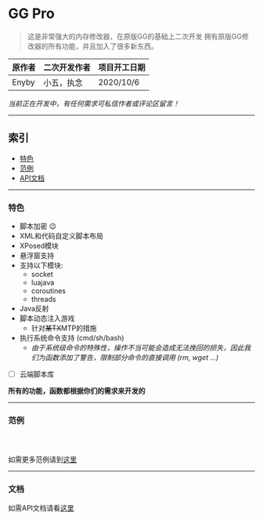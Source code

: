 # GG Pro
> 这是非常强大的内存修改器，在原版GG的基础上二次开发
> 拥有原版GG修改器的所有功能，并且加入了很多新东西。


原作者 | 二次开发作者 | 项目开工日期 |
-------| ---------- | ----------- |
 Enyby | 小五，执念 | 2020/10/6

_当前正在开发中，有任何需求可私信作者或评论区留言！_

---------------------------------------------

## 索引
- [特色](#特色)
- [范例](#范例)
- [API文档](#文档)

---------------------------------------------

### 特色

+ 脚本加密 :wink:
+ XML和代码自定义脚本布局
+ XPosed模块
+ 悬浮窗支持 
+ 支持以下模块:
  - socket
  - luajava
  - coroutines
  - threads
+ Java反射
+ 脚本动态注入游戏
  + 针对~~某TX~~MTP的措施
+ 执行系统命令支持 (cmd/sh/bash)
  * _由于系统级命令的特殊性，操作不当可能会造成无法挽回的损失，因此我们为函数添加了警告，限制部分命令的直接调用 (rm, wget ...)_
- [ ] 云端脚本库

__所有的功能，函数都根据你们的需求来开发的__

---------------------------------------------

### 范例

```lua
```

```lua
```

```lua
```

如需更多范例请到[这里]()

---------------------------------------------

### 文档

如需API文档请看[这里]()
